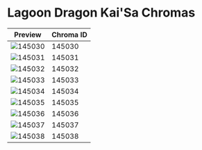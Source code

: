 # Lagoon Dragon Kai'Sa Chromas

| Preview | Chroma ID |
|---------|-----------|
| ![145030](https://raw.communitydragon.org/latest/plugins/rcp-be-lol-game-data/global/default/v1/champion-chroma-images/145/145030.png) | 145030 |
| ![145031](https://raw.communitydragon.org/latest/plugins/rcp-be-lol-game-data/global/default/v1/champion-chroma-images/145/145031.png) | 145031 |
| ![145032](https://raw.communitydragon.org/latest/plugins/rcp-be-lol-game-data/global/default/v1/champion-chroma-images/145/145032.png) | 145032 |
| ![145033](https://raw.communitydragon.org/latest/plugins/rcp-be-lol-game-data/global/default/v1/champion-chroma-images/145/145033.png) | 145033 |
| ![145034](https://raw.communitydragon.org/latest/plugins/rcp-be-lol-game-data/global/default/v1/champion-chroma-images/145/145034.png) | 145034 |
| ![145035](https://raw.communitydragon.org/latest/plugins/rcp-be-lol-game-data/global/default/v1/champion-chroma-images/145/145035.png) | 145035 |
| ![145036](https://raw.communitydragon.org/latest/plugins/rcp-be-lol-game-data/global/default/v1/champion-chroma-images/145/145036.png) | 145036 |
| ![145037](https://raw.communitydragon.org/latest/plugins/rcp-be-lol-game-data/global/default/v1/champion-chroma-images/145/145037.png) | 145037 |
| ![145038](https://raw.communitydragon.org/latest/plugins/rcp-be-lol-game-data/global/default/v1/champion-chroma-images/145/145038.png) | 145038 |